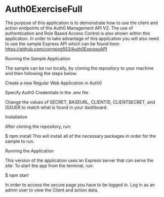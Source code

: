 # Auth0ExerciseFull

The purpose of this application is to demonstrate how to use the client and action endpoints of the Auth0 Management API V2. The use of authentication and Role Based Access Control is also shown within this application. In order to take advantage of this application you will also need to use the sample Express API which can be found here: https://github.com/cornejog553/Auth0ExpressAPI


Running the Sample Application


The sample can be run locally, by cloning the repository to your machine and then following the steps below.

Create a new Regular Web Application in Auth0


Specify Auth0 Credentials in the .env file


Change the values of SECRET, BASEURL, CLIENTID, CLIENTSECRET, and ISSUER to match what is found in your dashboard.

Installation


After cloning the repository, run:

$ npm install
This will install all of the necessary packages in order for the sample to run.


Running the Application


This version of the application uses an Express server that can serve the site. To start the app from the terminal, run:

$ npm start

In order to access the secure page you have to be logged in. Log in as an admin user to view the Client and action data.
